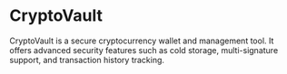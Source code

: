 # CryptoVault
CryptoVault is a secure cryptocurrency wallet and management tool. It offers advanced security features such as cold storage, multi-signature support, and transaction history tracking.
